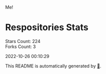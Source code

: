 Me!

# Respositories Stats
Stars Count: 224  
Forks Count: 3

2022-10-26 00:10:29  

This README is automatically generated by [🐰](https://github.com/rnitta/rnitta).
